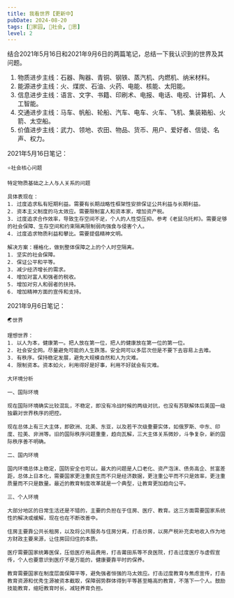 ```yaml
---
title: 我看世界【更新中】
pubDate: 2024-08-20
tags: [🏡家园, 👫社会, 🤔思]
level: 2
---
```


结合2021年5月16日和2021年9月6日的两篇笔记，总结一下我认识到的世界及其问题。

1. 物质进步主线：石器、陶器、青铜、钢铁、蒸汽机、内燃机、纳米材料。
2. 能源进步主线：火、煤炭、石油、火药、电能、核能、太阳能。
3. 信息进步主线：语言、文字、书籍、印刷术、电报、电话、电视、计算机、人工智能。
4. 交通进步主线：马车、帆船、轮船、汽车、电车、火车、飞机、集装箱船、火箭、太空船。
5. 价值进步主线：武力、领地、农田、物品、货币、用户、爱好者、信徒、名声、权力。

2021年5月16日笔记：
```
⭐️社会核心问题

特定物质基础之上人与人关系的问题

具体表现在：
1. 过度追求私有短期利益。需要有长期战略性框架性安排保证公共利益与长期利益。
2. 资本主义制度的马太效应。需要限制富人和资本家，增加资产税。
3. 过度追求合作效率，导致生存空间不足，个人的人性受压抑。参考《老鼠乌托邦》。需要足够的社会保障、生存空间和约束隔离限制弱肉强食与侵害个人。
4. 过度追求物质利益和攀比。需要提倡精神文明。

解决方案：栅格化，做到整体保障之上的个人时空隔离。
1. 坚实的社会保障。
2. 保证公平和平等。
3. 减少经济增长的需求。
4. 增加对富人和强者的税收。
5. 增加对穷人和弱者的扶持。
6. 增加精神方面的宣传和支持。
```

2021年9月6日笔记：
```
🌏世界

理想世界：
1. 以人为本，健康第一。把人放在第一位，把人的健康放在第一位的第一位。
2. 社会安全网。尽量避免可能的人生跌落。安全网可以多层次但是不要下去容易上去难。
3. 有秩序。保持稳定发展，避免大规模自然和人为灾难。
4. 限制资本。资本如火，利用得好是好事，利用不好就会有灾难。

大环境分析

一、国际环境

现在国际环境确实比较混乱，不稳定，即没有冷战时候的两级对抗，也没有苏联解体后美国一级独霸对世界秩序的把控。

现在总体上有三大主体，即欧洲、北美、东亚，以及若干次级重要实体，如俄罗斯、中东、印度、拉美、非洲等。旧的国际秩序问题重重，趋向瓦解，三大主体关系微妙，斗争复杂，新的国际秩序善不明确。

二、国内环境

国内环境总体上稳定，国防安全也可以。最大的问题是人口老化、资产泡沫、债务高企、贫富差距，总体上日本化，需要国家更注重民生而不只是经济数据，更注重公平而不只是效率，更注重质量而不只是数量。最近的教育制度改革就是一个典型，让教育更加趋向公平。

三、个人环境

大部分地区的日常生活还是不错的，主要的负担在于住房、医疗、教育。这三方面需要国家系统性的解决或缓解，现在也在不断改善中。

住房主要靠公共长租房，以及将公共服务与住房分离，打击炒房，以房产税补充卖地收入作为地方财政主要来源，让住房回归住的本质。

医疗需要国家统筹医保，压低医疗用品费用，打击莆田系等不良医院，打击过度医疗与虚假宣传，个人也要意识到医疗不是万能的，健康要靠平时的保养。

教育需要国家在制度层面保障平等，避免强者恒强的马太效应。打击过度教育与焦虑宣传，打击教育资源和优秀生源被资本截取，保障弱势群体得到平等甚至略高的教育，不落下一个人。鼓励技能教育，缩短教育时长，减轻养育负担。
```
